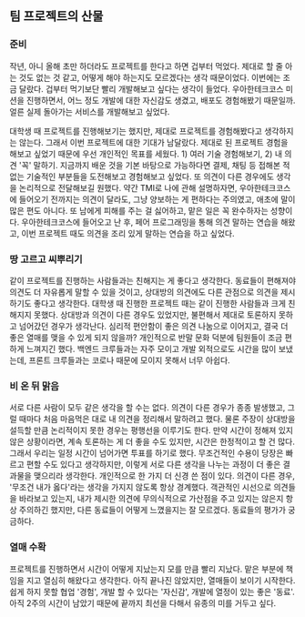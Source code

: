 ## 팀 프로젝트의 산물

### 준비
작년, 아니 올해 초만 하더라도 프로젝트를 한다고 하면 겁부터 먹었다. 제대로 할 줄 아는 것도 없는 것 같고, 어떻게 해야 하는지도 모르겠다는 생각 때문이었다. 이번에는 조금 달랐다. 겁부터 먹기보단 빨리 개발해보고 싶다는 생각이 들었다. 우아한테크코스 미션을 진행하면서, 어느 정도 개발에 대한 자신감도 생겼고, 배포도 경험해봤기 때문일까. 얼른 실제 돌아가는 서비스를 개발해보고 싶었다. 

대학생 때 프로젝트를 진행해보기는 했지만, 제대로 프로젝트를 경험해봤다고 생각하지는 않는다. 그래서 이번 프로젝트에 대한 기대가 남달랐다. 제대로 된 프로젝트 경험을 해보고 싶었기 때문에 우선 개인적인 목표를 세웠다. 1) 여러 기술 경험해보기, 2) 내 의견 '꼭' 말하기. 지금까지 배운 것을 기본 바탕으로 가능하다면 결제, 채팅 등 접해본 적 없는 기술적인 부분들을 도전해보고 경험해보고 싶었다. 또 의견이 다른 경우에도 생각을 논리적으로 전달해보길 원했다. 약간 TMI로 나에 관해 설명하자면, 우아한테크코스에 들어오기 전까지는 의견이 달라도, 그냥 양보하는 게 편하다는 주의였고, 애초에 말이 많은 편도 아니다. 또 남에게 피해를 주는 걸 싫어하고, 맡은 일은 꼭 완수하자는 성향이다. 우아한테크코스에 들어오고 난 후, 페어 프로그래밍을 통해 의견 말하는 연습을 해왔고, 이번 프로젝트 때도 의견을 조리 있게 말하는 연습을 하고 싶었다.

### 땅 고르고 씨뿌리기
같이 프로젝트를 진행하는 사람들과는 친해지는 게 좋다고 생각한다. 동료들이 편해져야 의견도 더 자유롭게 말할 수 있을 것이고, 상대방의 의견에도 다른 관점으로 의견을 제시하기도 좋다고 생각한다. 대학생 때 진행한 프로젝트 때는 같이 진행한 사람들과 크게 친해지지 못했다. 상대방과 의견이 다른 경우도 있었지만, 불편해서 제대로 토론하지 못하고 넘어갔던 경우가 생각난다. 심리적 편안함이 좋은 의견 나눔으로 이어지고, 결국 더 좋은 열매를 맺을 수 있게 되지 않을까? 개인적으로 반말 문화 덕분에 팀원들이 조금 편하게 느껴지긴 했다. 백엔드 크루들과는 자주 모이고 개발 외적으로도 시간을 많이 보냈는데, 프론트 크루들과는 코로나 때문에 모이지 못해서 너무 아쉽다.

### 비 온 뒤 맑음
서로 다른 사람이 모두 같은 생각을 할 수는 없다. 의견이 다른 경우가 종종 발생했고, 그럴 때마다 처음 마음먹은 대로 내 의견을 정리해서 말하려고 했다. 물론 주장이 상대방을 설득할 만큼 논리적이지 못한 경우는 평행선을 이루기도 한다. 만약 시간이 정해져 있지 않은 상황이라면, 계속 토론하는 게 더 좋을 수도 있지만, 시간은 한정적이고 할 건 많다. 그래서 우리는 일정 시간이 넘어가면 투표를 하기로 했다. 무조건적인 수용이 당장은 빠르고 편할 수도 있다고 생각하지만, 이렇게 서로 다른 생각을 나누는 과정이 더 좋은 결과물을 맺으리라 생각한다. 개인적으로 한 가지 더 신경 쓴 점이 있다. 의견이 다른 경우, '무조건 내가 옳다'라는 생각을 가지지 않도록 항상 경계했다. 객관적인 시선으로 의견들을 바라보고 있는지, 내가 제시한 의견에 무의식적으로 가산점을 주고 있지는 않은지 항상 주의하긴 했지만, 다른 동료들이 어떻게 느꼈을지는 잘 모르겠다. 동료들의 평가가 궁금하다.

### 열매 수확
프로젝트를 진행하면서 시간이 어떻게 지났는지 모를 만큼 빨리 지났다. 맡은 부분에 책임을 지고 열심히 해왔다고 생각한다. 아직 끝나진 않았지만, 열매들이 보이기 시작한다. 쉽게 하지 못할 협업 '경험', 개발 할 수 있다는 '자신감', 개발에 열정이 있는 좋은 '동료'. 아직 2주의 시간이 남았기 때문에 끝까지 최선을 다해서 유종의 미를 거두고 싶다.
